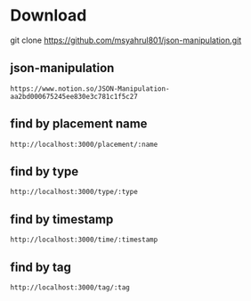# Download
git clone https://github.com/msyahrul801/json-manipulation.git

## json-manipulation
```
https://www.notion.so/JSON-Manipulation-aa2bd000675245ee830e3c781c1f5c27
```

## find by placement name
```
http://localhost:3000/placement/:name
```

## find by type
```
http://localhost:3000/type/:type
```

## find by timestamp
```
http://localhost:3000/time/:timestamp
```

## find by tag
```
http://localhost:3000/tag/:tag
```
